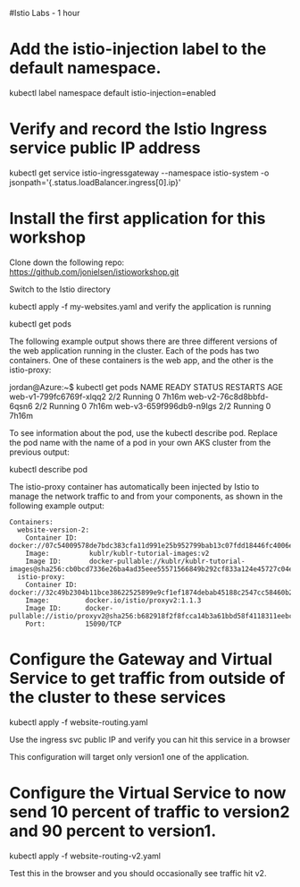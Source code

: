 #Istio Labs - 1 hour


# Add the istio-injection label to the default namespace.

kubectl label namespace default istio-injection=enabled


# Verify and record the Istio Ingress service public IP address

kubectl get service istio-ingressgateway --namespace istio-system -o jsonpath='{.status.loadBalancer.ingress[0].ip}'


# Install the first application for this workshop

Clone down the following repo: https://github.com/jonielsen/istioworkshop.git

Switch to the Istio directory

kubectl apply -f my-websites.yaml and verify the application is running

kubectl get pods 

The following example output shows there are three different versions of the web application running in the cluster. Each of the pods has two containers. One of these containers is the web app, and the other is the istio-proxy:

jordan@Azure:~$ kubectl get pods
NAME                          READY   STATUS    RESTARTS   AGE
web-v1-799fc6769f-xlqq2       2/2     Running   0          7h16m
web-v2-76c8d8bbfd-6qsn6       2/2     Running   0          7h16m
web-v3-659f996db9-n9lgs       2/2     Running   0          7h16m


To see information about the pod, use the kubectl describe pod. Replace the pod name with the name of a pod in your own AKS cluster from the previous output:

kubectl describe pod <your pod name>

The istio-proxy container has automatically been injected by Istio to manage the network traffic to and from your components, as shown in the following example output:

```
Containers:
  website-version-2:
    Container ID:   docker://07c54009578de7bdc383cfa11d991e25b952799bab13c07fdd18446fc4006e44
    Image:          kublr/kublr-tutorial-images:v2
    Image ID:       docker-pullable://kublr/kublr-tutorial-images@sha256:cb0bcd7336e26ba4ad35eee55571566849b292cf833a124e45727c04e8c1625d
  istio-proxy:
    Container ID:  docker://32c49b2304b11bce38622525899e9cf1ef1874debab45188c2547cc58460b281
    Image:         docker.io/istio/proxyv2:1.1.3
    Image ID:      docker-pullable://istio/proxyv2@sha256:b682918f2f8fcca14b3a61bbd58f4118311eebc20799f24b72ceddc5cd749306
    Port:          15090/TCP
```

# Configure the Gateway and Virtual Service to get traffic from outside of the cluster to these services

kubectl apply -f website-routing.yaml

Use the ingress svc public IP and verify you can hit this service in a browser

This configuration will target only version1 one of the application.


# Configure the Virtual Service to now send 10 percent of traffic to version2 and 90 percent to version1.

kubectl apply -f website-routing-v2.yaml

Test this in the browser and you should occasionally see traffic hit v2.

